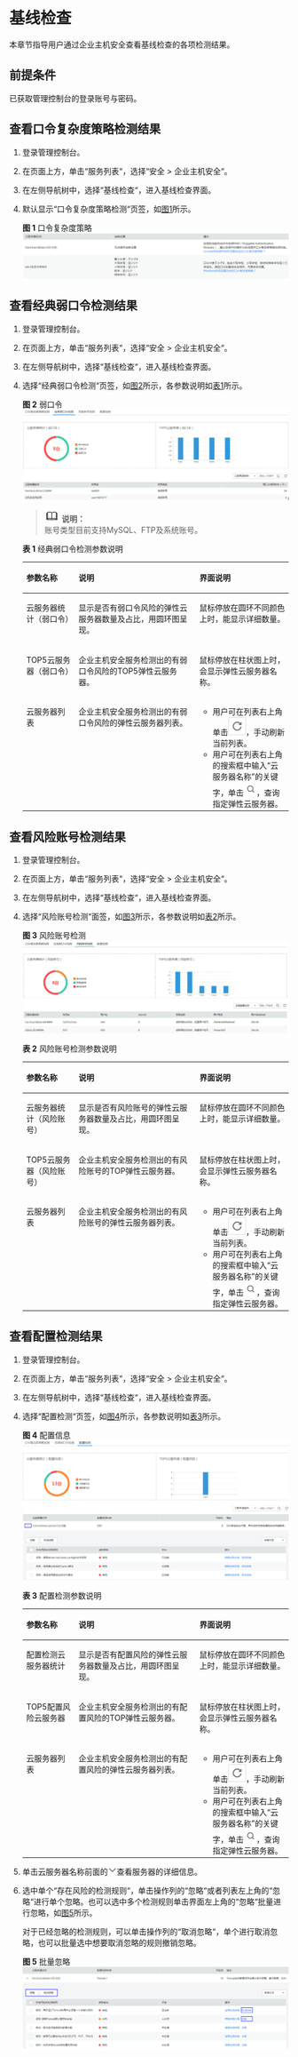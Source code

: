 # 基线检查<a name="ZH-CN_TOPIC_0116259380"></a>

本章节指导用户通过企业主机安全查看基线检查的各项检测结果。

## 前提条件<a name="section5020376224052"></a>

已获取管理控制台的登录账号与密码。

## 查看口令复杂度策略检测结果<a name="section2721103115610"></a>

1.  登录管理控制台。
2.  在页面上方，单击“服务列表“，选择“安全  \>  企业主机安全“。
3.  在左侧导航树中，选择“基线检查“，进入基线检查界面。
4.  默认显示“口令复杂度策略检测“页签，如[图1](#fig66580983202244)所示。

    **图 1**  口令复杂度策略<a name="fig66580983202244"></a>  
    ![](figures/口令复杂度策略.png "口令复杂度策略")


## 查看经典弱口令检测结果<a name="section798616270563"></a>

1.  登录管理控制台。
2.  在页面上方，单击“服务列表“，选择“安全  \>  企业主机安全“。
3.  在左侧导航树中，选择“基线检查“，进入基线检查界面。
4.  选择“经典弱口令检测“页签，如[图2](#fig4864925517049)所示，各参数说明如[表1](#table187436641759)所示。

    **图 2**  弱口令<a name="fig4864925517049"></a>  
    ![](figures/弱口令.jpg "弱口令")

    >![](public_sys-resources/icon-note.gif) **说明：**   
    >账号类型目前支持MySQL、FTP及系统账号。  

    **表 1**  经典弱口令检测参数说明

    <a name="table187436641759"></a>
    <table><thead align="left"><tr id="row488638151759"><th class="cellrowborder" valign="top" width="19.64%" id="mcps1.2.4.1.1"><p id="p656549551759"><a name="p656549551759"></a><a name="p656549551759"></a>参数名称</p>
    </th>
    <th class="cellrowborder" valign="top" width="45.37%" id="mcps1.2.4.1.2"><p id="p164511021759"><a name="p164511021759"></a><a name="p164511021759"></a>说明</p>
    </th>
    <th class="cellrowborder" valign="top" width="34.99%" id="mcps1.2.4.1.3"><p id="p5662107722514"><a name="p5662107722514"></a><a name="p5662107722514"></a>界面说明</p>
    </th>
    </tr>
    </thead>
    <tbody><tr id="row574709231759"><td class="cellrowborder" valign="top" width="19.64%" headers="mcps1.2.4.1.1 "><p id="p25171519193136"><a name="p25171519193136"></a><a name="p25171519193136"></a>云服务器统计（弱口令）</p>
    </td>
    <td class="cellrowborder" valign="top" width="45.37%" headers="mcps1.2.4.1.2 "><p id="p2664610204353"><a name="p2664610204353"></a><a name="p2664610204353"></a>显示是否有弱口令风险的弹性云服务器数量及占比，用圆环图呈现。</p>
    </td>
    <td class="cellrowborder" valign="top" width="34.99%" headers="mcps1.2.4.1.3 "><p id="p2290453322514"><a name="p2290453322514"></a><a name="p2290453322514"></a>鼠标停放在圆环不同颜色上时，能显示详细数量。</p>
    </td>
    </tr>
    <tr id="row395188111759"><td class="cellrowborder" valign="top" width="19.64%" headers="mcps1.2.4.1.1 "><p id="p44300399164745"><a name="p44300399164745"></a><a name="p44300399164745"></a>TOP5云服务器（弱口令）</p>
    </td>
    <td class="cellrowborder" valign="top" width="45.37%" headers="mcps1.2.4.1.2 "><p id="p2310079522434"><a name="p2310079522434"></a><a name="p2310079522434"></a>企业主机安全服务检测出的有弱口令风险的TOP5弹性云服务器。</p>
    </td>
    <td class="cellrowborder" valign="top" width="34.99%" headers="mcps1.2.4.1.3 "><p id="p4332786522514"><a name="p4332786522514"></a><a name="p4332786522514"></a>鼠标停放在柱状图上时，会显示弹性云服务器名称。</p>
    </td>
    </tr>
    <tr id="row92473131759"><td class="cellrowborder" valign="top" width="19.64%" headers="mcps1.2.4.1.1 "><p id="p58328322193126"><a name="p58328322193126"></a><a name="p58328322193126"></a>云服务器列表</p>
    </td>
    <td class="cellrowborder" valign="top" width="45.37%" headers="mcps1.2.4.1.2 "><p id="p26973605193126"><a name="p26973605193126"></a><a name="p26973605193126"></a>企业主机安全服务检测出的有弱口令风险的弹性云服务器列表。</p>
    </td>
    <td class="cellrowborder" valign="top" width="34.99%" headers="mcps1.2.4.1.3 "><a name="ul3994526022620"></a><a name="ul3994526022620"></a><ul id="ul3994526022620"><li>用户可在列表右上角单击<a name="image2680798322620"></a><a name="image2680798322620"></a><span><img id="image2680798322620" src="figures/手动刷新列表.jpg" width="31.92" height="32.917500000000004"></span>，手动刷新当前列表。</li><li>用户可在列表右上角的搜索框中输入<span class="menucascade" id="menucascade46140787222953"><a name="menucascade46140787222953"></a><a name="menucascade46140787222953"></a>“<span class="uicontrol" id="uicontrol12613907222953"><a name="uicontrol12613907222953"></a><a name="uicontrol12613907222953"></a>云服务器名称</span>”</span>的关键字，单击<a name="image23264207222518"></a><a name="image23264207222518"></a><span><img id="image23264207222518" src="figures/搜索.jpg" width="22.942500000000003" height="24.9375"></span>，查询指定弹性云服务器。</li></ul>
    </td>
    </tr>
    </tbody>
    </table>


## 查看风险账号检测结果<a name="section616013390393"></a>

1.  登录管理控制台。
2.  在页面上方，单击“服务列表“，选择“安全  \>  企业主机安全“。
3.  在左侧导航树中，选择“基线检查“，进入基线检查界面。
4.  选择“风险账号检测“面签，如[图3](#fig72243306465)所示，各参数说明如[表2](#table81111859164711)所示。

    **图 3**  风险账号检测<a name="fig72243306465"></a>  
    ![](figures/风险账号检测.jpg "风险账号检测")

    **表 2**  风险账号检测参数说明

    <a name="table81111859164711"></a>
    <table><thead align="left"><tr id="row636145115572"><th class="cellrowborder" valign="top" width="19.64%" id="mcps1.2.4.1.1"><p id="p33613512573"><a name="p33613512573"></a><a name="p33613512573"></a>参数名称</p>
    </th>
    <th class="cellrowborder" valign="top" width="45.37%" id="mcps1.2.4.1.2"><p id="p1636155117579"><a name="p1636155117579"></a><a name="p1636155117579"></a>说明</p>
    </th>
    <th class="cellrowborder" valign="top" width="34.99%" id="mcps1.2.4.1.3"><p id="p936145165710"><a name="p936145165710"></a><a name="p936145165710"></a>界面说明</p>
    </th>
    </tr>
    </thead>
    <tbody><tr id="row163611513573"><td class="cellrowborder" valign="top" width="19.64%" headers="mcps1.2.4.1.1 "><p id="p13511451145716"><a name="p13511451145716"></a><a name="p13511451145716"></a>云服务器统计（风险账号）</p>
    </td>
    <td class="cellrowborder" valign="top" width="45.37%" headers="mcps1.2.4.1.2 "><p id="p55118512576"><a name="p55118512576"></a><a name="p55118512576"></a>显示是否有风险账号的弹性云服务器数量及占比，用圆环图呈现。</p>
    </td>
    <td class="cellrowborder" valign="top" width="34.99%" headers="mcps1.2.4.1.3 "><p id="p1351205112573"><a name="p1351205112573"></a><a name="p1351205112573"></a>鼠标停放在圆环不同颜色上时，能显示详细数量。</p>
    </td>
    </tr>
    <tr id="row25175125716"><td class="cellrowborder" valign="top" width="19.64%" headers="mcps1.2.4.1.1 "><p id="p1551251165720"><a name="p1551251165720"></a><a name="p1551251165720"></a>TOP5云服务器（风险账号）</p>
    </td>
    <td class="cellrowborder" valign="top" width="45.37%" headers="mcps1.2.4.1.2 "><p id="p25195195710"><a name="p25195195710"></a><a name="p25195195710"></a>企业主机安全服务检测出的有风险账号的TOP弹性云服务器。</p>
    </td>
    <td class="cellrowborder" valign="top" width="34.99%" headers="mcps1.2.4.1.3 "><p id="p6511151165718"><a name="p6511151165718"></a><a name="p6511151165718"></a>鼠标停放在柱状图上时，会显示弹性云服务器名称。</p>
    </td>
    </tr>
    <tr id="row145145175710"><td class="cellrowborder" valign="top" width="19.64%" headers="mcps1.2.4.1.1 "><p id="p146635119573"><a name="p146635119573"></a><a name="p146635119573"></a>云服务器列表</p>
    </td>
    <td class="cellrowborder" valign="top" width="45.37%" headers="mcps1.2.4.1.2 "><p id="p4661551175715"><a name="p4661551175715"></a><a name="p4661551175715"></a>企业主机安全服务检测出的有风险账号的弹性云服务器列表。</p>
    </td>
    <td class="cellrowborder" valign="top" width="34.99%" headers="mcps1.2.4.1.3 "><a name="ul466195185714"></a><a name="ul466195185714"></a><ul id="ul466195185714"><li>用户可在列表右上角单击<a name="image1766251175712"></a><a name="image1766251175712"></a><span><img id="image1766251175712" src="figures/刷新.jpg" width="31.92" height="32.917500000000004"></span>，手动刷新当前列表。</li><li>用户可在列表右上角的搜索框中输入<span class="menucascade" id="menucascade666105119573"><a name="menucascade666105119573"></a><a name="menucascade666105119573"></a>“<span class="uicontrol" id="uicontrol2066115116577"><a name="uicontrol2066115116577"></a><a name="uicontrol2066115116577"></a>云服务器名称</span>”</span>的关键字，单击<a name="image146616519570"></a><a name="image146616519570"></a><span><img id="image146616519570" src="figures/搜索.jpg" width="22.942500000000003" height="24.9375"></span>，查询指定弹性云服务器。</li></ul>
    </td>
    </tr>
    </tbody>
    </table>


## 查看配置检测结果<a name="section182541347165711"></a>

1.  登录管理控制台。
2.  在页面上方，单击“服务列表“，选择“安全  \>  企业主机安全“。
3.  在左侧导航树中，选择“基线检查“，进入基线检查界面。
4.  选择“配置检测“页签，如[图4](#fig536851135713)所示，各参数说明如[表3](#table9362517575)所示。

    **图 4**  配置信息<a name="fig536851135713"></a>  
    ![](figures/配置信息.png "配置信息")

    **表 3**  配置检测参数说明

    <a name="table9362517575"></a>
    <table><thead align="left"><tr id="row636145115572_1"><th class="cellrowborder" valign="top" width="19.64%" id="mcps1.2.4.1.1"><p id="p331533325417"><a name="p331533325417"></a><a name="p331533325417"></a>参数名称</p>
    </th>
    <th class="cellrowborder" valign="top" width="45.37%" id="mcps1.2.4.1.2"><p id="p1431533320547"><a name="p1431533320547"></a><a name="p1431533320547"></a>说明</p>
    </th>
    <th class="cellrowborder" valign="top" width="34.99%" id="mcps1.2.4.1.3"><p id="p12317133316547"><a name="p12317133316547"></a><a name="p12317133316547"></a>界面说明</p>
    </th>
    </tr>
    </thead>
    <tbody><tr id="row163611513573_1"><td class="cellrowborder" valign="top" width="19.64%" headers="mcps1.2.4.1.1 "><p id="p33171233145414"><a name="p33171233145414"></a><a name="p33171233145414"></a>配置检测云服务器统计</p>
    </td>
    <td class="cellrowborder" valign="top" width="45.37%" headers="mcps1.2.4.1.2 "><p id="p173184332547"><a name="p173184332547"></a><a name="p173184332547"></a>显示是否有配置风险的弹性云服务器数量及占比，用圆环图呈现。</p>
    </td>
    <td class="cellrowborder" valign="top" width="34.99%" headers="mcps1.2.4.1.3 "><p id="p331917332547"><a name="p331917332547"></a><a name="p331917332547"></a>鼠标停放在圆环不同颜色上时，能显示详细数量。</p>
    </td>
    </tr>
    <tr id="row25175125716_1"><td class="cellrowborder" valign="top" width="19.64%" headers="mcps1.2.4.1.1 "><p id="p13192033185412"><a name="p13192033185412"></a><a name="p13192033185412"></a>TOP5配置风险云服务器</p>
    </td>
    <td class="cellrowborder" valign="top" width="45.37%" headers="mcps1.2.4.1.2 "><p id="p432043319543"><a name="p432043319543"></a><a name="p432043319543"></a>企业主机安全服务检测出的有配置风险的TOP弹性云服务器。</p>
    </td>
    <td class="cellrowborder" valign="top" width="34.99%" headers="mcps1.2.4.1.3 "><p id="p203206338547"><a name="p203206338547"></a><a name="p203206338547"></a>鼠标停放在柱状图上时，会显示弹性云服务器名称。</p>
    </td>
    </tr>
    <tr id="row145145175710_1"><td class="cellrowborder" valign="top" width="19.64%" headers="mcps1.2.4.1.1 "><p id="p9321173335420"><a name="p9321173335420"></a><a name="p9321173335420"></a>云服务器列表</p>
    </td>
    <td class="cellrowborder" valign="top" width="45.37%" headers="mcps1.2.4.1.2 "><p id="p143211933205420"><a name="p143211933205420"></a><a name="p143211933205420"></a>企业主机安全服务检测出的有配置风险的弹性云服务器列表。</p>
    </td>
    <td class="cellrowborder" valign="top" width="34.99%" headers="mcps1.2.4.1.3 "><a name="ul8322183345414"></a><a name="ul8322183345414"></a><ul id="ul8322183345414"><li>用户可在列表右上角单击<a name="image1766251175712_1"></a><a name="image1766251175712_1"></a><span><img id="image1766251175712_1" src="figures/刷新.jpg" width="31.92" height="32.917500000000004"></span>，手动刷新当前列表。</li><li>用户可在列表右上角的搜索框中输入<span class="menucascade" id="menucascade666105119573_1"><a name="menucascade666105119573_1"></a><a name="menucascade666105119573_1"></a>“<span class="uicontrol" id="uicontrol2066115116577_1"><a name="uicontrol2066115116577_1"></a><a name="uicontrol2066115116577_1"></a>云服务器名称</span>”</span>的关键字，单击<a name="image146616519570_1"></a><a name="image146616519570_1"></a><span><img id="image146616519570_1" src="figures/搜索.jpg" width="22.942500000000003" height="24.9375"></span>，查询指定弹性云服务器。</li></ul>
    </td>
    </tr>
    </tbody>
    </table>

5.  单击云服务器名称前面的![](figures/服务器的详细信息.png)查看服务器的详细信息。
6.  选中单个“存在风险的检测规则“，单击操作列的“忽略“或者列表左上角的“忽略“进行单个忽略。也可以选中多个检测规则单击界面左上角的“忽略“批量进行忽略，如[图5](#fig19461354174519)所示。

    对于已经忽略的检测规则，可以单击操作列的“取消忽略“，单个进行取消忽略，也可以批量选中想要取消忽略的规则撤销忽略。

    **图 5**  批量忽略<a name="fig19461354174519"></a>  
    ![](figures/批量忽略.png "批量忽略")


